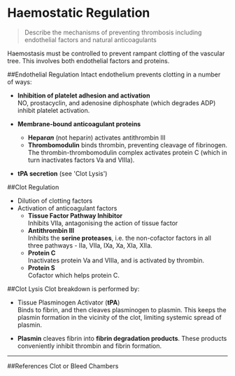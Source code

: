 # Haemostatic Regulation
> Describe the mechanisms of preventing thrombosis including endothelial factors and natural anticoagulants

Haemostasis must be controlled to prevent rampant clotting of the vascular tree. This involves both endothelial factors and proteins.

##Endothelial Regulation
Intact endothelium prevents clotting in a number of ways:
* **Inhibition of platelet adhesion and activation**  
NO, prostacyclin, and adenosine diphosphate (which degrades ADP) inhibit platelet activation.


* **Membrane-bound anticoagulant proteins**  
    * **Hepar*an*** (not hepar*in*) activates antithrombin III
    * **Thrombomodulin** binds thrombin, preventing cleavage of fibrinogen. The thrombin-thrombomodulin complex activates protein C (which in turn inactivates factors Va and VIIIa).


* **tPA secretion** (see 'Clot Lysis')

##Clot Regulation
* Dilution of clotting factors
* Activation of anticoagulant factors
    * **Tissue Factor Pathway Inhibitor**  
    Inhibits VIIa, antagonising the action of tissue factor
    * **Antithrombin III**  
    Inhibits the **serine proteases**, i.e. the non-cofactor factors in all three pathways - IIa, VIIa, IXa, Xa, XIa, XIIa.    
    * **Protein C**  
    Inactivates protein Va and VIIIa, and is activated by thrombin.
    * **Protein S**  
    Cofactor which helps protein C.


##Clot Lysis
Clot breakdown is performed by:
* Tissue Plasminogen Activator (**tPA**)  
Binds to fibrin, and then cleaves plasminogen to plasmin. This keeps the plasmin formation in the vicinity of the clot, limiting systemic spread of plasmin.

* **Plasmin** cleaves fibrin into **fibrin degradation products**. These products conveniently inhibit thrombin and fibrin formation.

---
##References
Clot or Bleed
Chambers